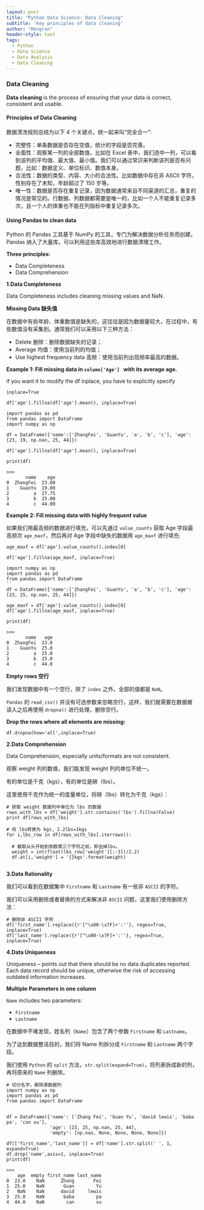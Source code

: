 ```yaml
---
layout: post
title: "Python Data Science: Data Cleaning"
subtitle: 'Key principles of data cleaning' 
author: "Mengran"
header-style: text
tags:
  - Python
  - Data Science
  - Data Analysis
  - Data Cleaning
---
```


### Data Cleaning

**Data cleaning** is the process of ensuring that your data is correct, consistent and usable.


#### Principles of Data Cleaning

数据清洗规则总结为以下 4 个关键点，统一起来叫“完全合一”:

- 完整性：单条数据是否存在空值，统计的字段是否完善。
- 全面性：观察某一列的全部数值，比如在 Excel 表中，我们选中一列，可以看到该列的平均值、最大值、最小值。我们可以通过常识来判断该列是否有问题，比如：数据定义、单位标识、数值本身。
- 合法性：数据的类型、内容、大小的合法性。比如数据中存在非 ASCII 字符，性别存在了未知，年龄超过了 150 岁等。
- 唯一性：数据是否存在重复记录，因为数据通常来自不同渠道的汇总，重复的情况是常见的。行数据、列数据都需要是唯一的，比如一个人不能重复记录多次，且一个人的体重也不能在列指标中重复记录多次。

#### Using Pandas to clean data

Python 的 Pandas 工具基于 NumPy 的工具，专门为解决数据分析任务而创建。Pandas 纳入了大量库，可以利用这些库高效地进行数据清理工作。

**Three principles:**
- Data Completeness
- Data Comprehension

**1.Data Completeness**

Data Completeness includes cleaning missing values and NaN.

**Missing Data 缺失值**

在数据中有些年龄、体重数值是缺失的，这往往是因为数据量较大，在过程中，有些数值没有采集到。通常我们可以采用以下三种方法：
- Delete 删除：删除数据缺失的记录；
- Average 均值：使用当前列的均值；
- Use highest frequency data 高频：使用当前列出现频率最高的数据。

**Example 1: Fill missing data in `column['Age'] ` with its average age.**

if you want it to modify the df inplace, you have to explicitly specify

`inplace=True`

`df['age'].fillna(df['age'].mean(), inplace=True)`

```vim
import pandas as pd
from pandas import DataFrame
import numpy as np

df = DataFrame({'name':['ZhangFei', 'GuanYu', 'a', 'b', 'c'], 'age': [23, 19, np.nan, 25, 44]})

df['age'].fillna(df['age'].mean(), inplace=True)

print(df)

>>>
       name    age
0  ZhangFei  23.00
1    GuanYu  19.00
2         a  27.75
3         b  25.00
4         c  44.00
```

**Example 2: Fill missing data with highly frequent value**

如果我们用最高频的数据进行填充，可以先通过 `value_counts` 获取 Age 字段最高频次 `age_maxf`，然后再对 Age 字段中缺失的数据用 `age_maxf` 进行填充:

`age_maxf = df['age'].value_counts().index[0]`

`df['age'].fillna(age_maxf, inplace=True)`

```vim
import numpy as np
import pandas as pd
from pandas import DataFrame
``
df = DataFrame({'name':['ZhangFei', 'GuanYu', 'a', 'b', 'c'], 'age': [23, 25, np.nan, 25, 44]})

age_maxf = df['age'].value_counts().index[0]
df['age'].fillna(age_maxf, inplace=True)

print(df)

>>>
       name   age
0  ZhangFei  23.0
1    GuanYu  25.0
2         a  25.0
3         b  25.0
4         c  44.0
```

**Empty rows 空行**

我们发现数据中有一个空行，除了 `index` 之外，全部的值都是 `NaN`。

`Pandas` 的 `read_csv()` 并没有可选参数来忽略空行，这样，我们就需要在数据被读入之后再使用 `dropna()` 进行处理，删除空行。

**Drop the rows where all elements are missing:**

`df.dropna(how='all',inplace=True) `

**2.Data Comprehension**

Data Comprehension, especially units/formats are not consistent.

观察 weight 列的数值，我们能发现 weight 列的单位不统一。

有的单位是千克（kgs），有的单位是磅（lbs）。

这里使用千克作为统一的度量单位，将磅（lbs）转化为千克（kgs）：

```vim
# 获取 weight 数据列中单位为 lbs 的数据
rows_with_lbs = df['weight'].str.contains('lbs').fillna(False)
print df[rows_with_lbs]

# 将 lbs转换为 kgs, 2.2lbs=1kgs
for i,lbs_row in df[rows_with_lbs].iterrows():

  # 截取从头开始到倒数第三个字符之前，即去掉lbs。
  weight = int(float(lbs_row['weight'][:-3])/2.2)
  df.at[i,'weight'] = '{}kgs'.format(weight) 
  
```

**3.Data Rationality**

我们可以看到在数据集中 `Firstname` 和 `Lastname` 有一些非 `ASCII` 的字符。

我们可以采用删除或者替换的方式来解决非 `ASCII` 问题，这里我们使用删除方法：

```vim
# 删除非 ASCII 字符
df['first_name'].replace({r'[^\x00-\x7F]+':''}, regex=True, inplace=True)
df['last_name'].replace({r'[^\x00-\x7F]+':''}, regex=True, inplace=True)
```

**4.Data Uniqueness**

Uniqueness – points out that there should be no data duplicates reported. Each data record should be unique, otherwise the risk of accessing outdated information increases. 

**Multiple Parameters in one column**

`Name` includes two parameters:
- `Firstname`
- `Lastname`

在数据中不难发现，姓名列（`Name`）包含了两个参数 `Firstname` 和 `Lastname`。

为了达到数据整洁目的，我们将 Name 列拆分成 `Firstname` 和 `Lastname` 两个字段。

我们使用 `Python` 的 `split` 方法，`str.split(expand=True)`，将列表拆成新的列，再将原来的 `Name` 列删除。

```vim
# 切分名字，删除源数据列
import numpy as np
import pandas as pd
from pandas import DataFrame


df = DataFrame({'name': ['Zhang Fei', 'Guan Yu', 'david lewis', 'baba pa', 'can xu'],
                'age': [23, 25, np.nan, 25, 44],
                'empty': [np.nan, None, None, None, None]})

df[['first_name','last_name']] = df['name'].str.split(' ', 1, expand=True)
df.drop('name',axis=1, inplace=True)
print(df)

>>>
    age  empty first_name last_name
0  23.0    NaN      Zhang       Fei
1  25.0    NaN       Guan        Yu
2   NaN    NaN      david     lewis
3  25.0    NaN       baba        pa
4  44.0    NaN        can        xu
```





